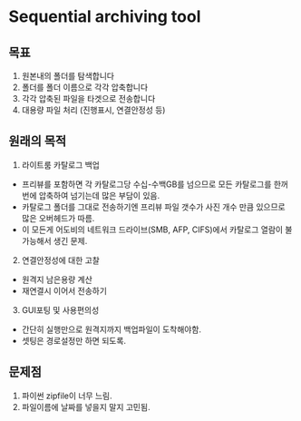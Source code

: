 #  Sequential archiving tool

##  목표
1.  원본내의 폴더를 탐색합니다
2.  폴더를 폴더 이름으로 각각 압축합니다
3.  각각 압축된 파일을 타겟으로 전송합니다
4.  대용량 파일 처리 (진행표시, 연결안정성 등)

##  원래의 목적
1.  라이트룸 카탈로그 백업
-  프리뷰를 포함하면 각 카탈로그당 수십-수백GB를 넘으므로 모든 카탈로그를 한꺼번에 압축하여 넘기는데 많은 부담이 있음.
-  카탈로그 폴더를 그대로 전송하기엔 프리뷰 파일 갯수가 사진 개수 만큼 있으므로 많은 오버헤드가 따름.
-  이 모든게 어도비의 네트워크 드라이브(SMB, AFP, CIFS)에서 카탈로그 열람이 불가능해서 생긴 문제.
2.  연결안정성에 대한 고찰
-  원격지 남은용량 계산
-  재연결시 이어서 전송하기
3.  GUI포팅 및 사용편의성
-  간단히 실행만으로 원격지까지 백업파일이 도착해야함.
-  셋팅은 경로설정만 하면 되도록.

##  문제점
1.  파이썬 zipfile이 너무 느림.
2.  파일이름에 날짜를 넣을지 말지 고민됨.